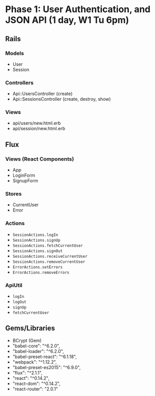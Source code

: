 # Phase 1: User Authentication, and JSON API (1 day, W1 Tu 6pm)

## Rails
### Models
* User
* Session

### Controllers
* Api::UsersController (create)
* Api::SessionsController (create, destroy, show)

### Views
* api/users/new.html.erb
* api/session/new.html.erb


## Flux
### Views (React Components)
* App
* LoginForm
* SignupForm

### Stores
* CurrentUser
* Error

### Actions
* `SessionActions.logIn`
* `SessionActions.signUp`
* `SessionActions.fetchCurrentUser`
* `SessionActions.signOut`
* `SessionActions.receiveCurrentUser`
* `SessionActions.removeCurrentUser`
* `ErrorActions.setErrors`
* `ErrorActions.removeErrors`

### ApiUtil
* `logIn`
* `logOut`
* `signUp`  
* `fetchCurrentUser`

## Gems/Libraries
* BCrypt (Gem)
* "babel-core": "^6.2.0",
* "babel-loader": "^6.2.0",
* "babel-preset-react": "^6.1.18",
* "webpack": "^1.12.2",
* "babel-preset-es2015": "^6.9.0",
* "flux": "^2.1.1",
* "react": "^0.14.2",
* "react-dom": "^0.14.2",
* "react-router": "2.0.1"
